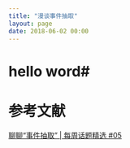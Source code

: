 ```yaml
---
title: "漫谈事件抽取"
layout: page
date: 2018-06-02 00:00
---
```


# hello word#

# 参考文献
[聊聊“事件抽取” | 每周话题精选 #05](https://mp.weixin.qq.com/s?__biz=MzIwMTc4ODE0Mw==&mid=2247485085&idx=1&sn=c7ca662db4712de9dee5e6b0c68fe998&chksm=96e9d91da19e500b1a40d915f9e076f2b1a7ef427b3c1548a84ef1f2c3b210370a0a2b901702&scene=0&key=889821a349a20841fe49b1e2d2709403bca6c18e5a0f883ac6399d0a9c9e6984f11391fa8d3d9f3724285e48fffa75909b0a9e2c749f5e63ce895bd946e3c6a296da70a7466593545bd8a545d6f0536a&ascene=0&uin=Mjk2NTk3NjM2MA%3D%3D&devicetype=iMac+MacBookPro8%2C1+OSX+OSX+10.12.5+build(16F73)&version=12020810&nettype=WIFI&fontScale=100&pass_ticket=Dyi3ABGvdI%2FQWQ10EdmmlrEVtoDYKnhJ4fi6%2Fmlgwmc93D67XZL1INwNHyKNnZOi)